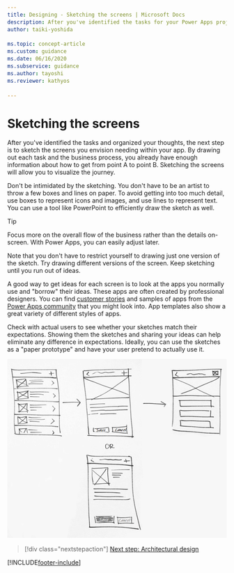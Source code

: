 ```yaml
---
title: Designing - Sketching the screens | Microsoft Docs
description: After you've identified the tasks for your Power Apps project, the next step is to sketch the screens. With these tips, you don't have to be an artist! 
author: taiki-yoshida

ms.topic: concept-article
ms.custom: guidance
ms.date: 06/16/2020
ms.subservice: guidance
ms.author: tayoshi
ms.reviewer: kathyos

---
```


# Sketching the screens

After you've identified the tasks and organized your thoughts, the next
step is to sketch the screens you envision needing within your app. By drawing
out each task and the business process, you already have enough information
about how to get from point A to point B. Sketching the screens will allow you
to visualize the journey.

Don't be intimidated by the sketching. You don't have to be an artist to throw a
few boxes and lines on paper. To avoid getting into too much detail, use
boxes to represent icons and images, and use lines to represent text. You can
use a tool like PowerPoint to efficiently draw the sketch as well.

> [!TIP]
> Focus more on the overall flow of the business rather than the details on-screen.
With Power Apps, you can easily adjust later.

Note that you don't have to restrict yourself to drawing just one version of the
sketch. Try drawing different versions of the screen. Keep sketching until
you run out of ideas.

A good way to get ideas for each screen is to look at the apps you normally use
and "borrow" their ideas. These apps are often created by professional designers.
You can find [customer stories](https://powerapps.microsoft.com/customer-stories)
and samples of apps from the [Power Apps community](https://powerusers.microsoft.com/t5/Power-Apps-Community/ct-p/PowerApps1)
that you might look into. App templates also show a great variety of
different styles of apps.

Check with actual users to see whether your sketches match their
expectations. Showing them the sketches and sharing your
ideas can help eliminate any difference in expectations. Ideally, you can
use the sketches as a "paper prototype" and have your user pretend to actually
use it.

![A sketch of some app screen ideas.](media/sketch.png "A sketch of some app screen ideas")

> [!div class="nextstepaction"]
> [Next step: Architectural design](where-is-data.md)


[!INCLUDE[footer-include](../../includes/footer-banner.md)]
